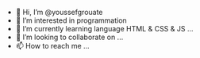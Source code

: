 - 👋 Hi, I’m @youssefgrouate
- 👀 I’m interested in programmation
- 🌱 I’m currently learning language HTML & CSS & JS ...
- 💞️ I’m looking to collaborate on ...
- 📫 How to reach me ...


<!---
youssefgrou/youssefgrou is a ✨ special ✨ repository because its `README.md` (this file) appears on your GitHub profile.
You can click the Preview link to take a look at your changes.
--->
